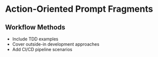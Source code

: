# Action-Oriented Prompt Fragments

## Workflow Methods
- Include TDD examples
- Cover outside-in development approaches
- Add CI/CD pipeline scenarios